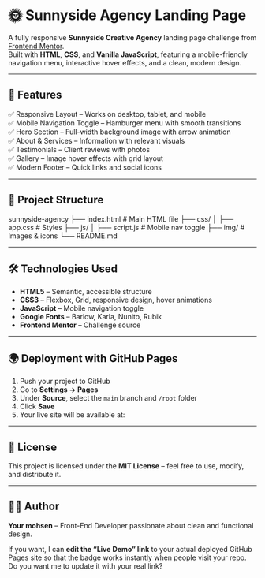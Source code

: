 # 🌞 Sunnyside Agency Landing Page

A fully responsive **Sunnyside Creative Agency** landing page challenge from [Frontend Mentor](https://www.frontendmentor.io/).  
Built with **HTML**, **CSS**, and **Vanilla JavaScript**, featuring a mobile-friendly navigation menu, interactive hover effects, and a clean, modern design.

---

## 📌 Features

✅ Responsive Layout – Works on desktop, tablet, and mobile  
✅ Mobile Navigation Toggle – Hamburger menu with smooth transitions  
✅ Hero Section – Full-width background image with arrow animation  
✅ About & Services – Information with relevant visuals  
✅ Testimonials – Client reviews with photos  
✅ Gallery – Image hover effects with grid layout  
✅ Modern Footer – Quick links and social icons  

---

## 📂 Project Structure


 sunnyside-agency
├── index.html          # Main HTML file
├── css/
│   ├── app.css         # Styles
├── js/
│   ├── script.js       # Mobile nav toggle
├── img/                # Images & icons
└── README.md


---

## 🛠️ Technologies Used

- **HTML5** – Semantic, accessible structure  
- **CSS3** – Flexbox, Grid, responsive design, hover animations  
- **JavaScript** – Mobile navigation toggle  
- **Google Fonts** – Barlow, Karla, Nunito, Rubik  
- **Frontend Mentor** – Challenge source

---


## 🌍 Deployment with GitHub Pages

1. Push your project to GitHub
2. Go to **Settings → Pages**
3. Under **Source**, select the `main` branch and `/root` folder
4. Click **Save**
5. Your live site will be available at:

---


## 📄 License

This project is licensed under the **MIT License** – feel free to use, modify, and distribute it.

---

## 👨‍💻 Author

**Your mohsen** – Front-End Developer passionate about clean and functional design.



If you want, I can **edit the “Live Demo” link** to your actual deployed GitHub Pages site so that the badge works instantly when people visit your repo.  
Do you want me to update it with your real link?
```
